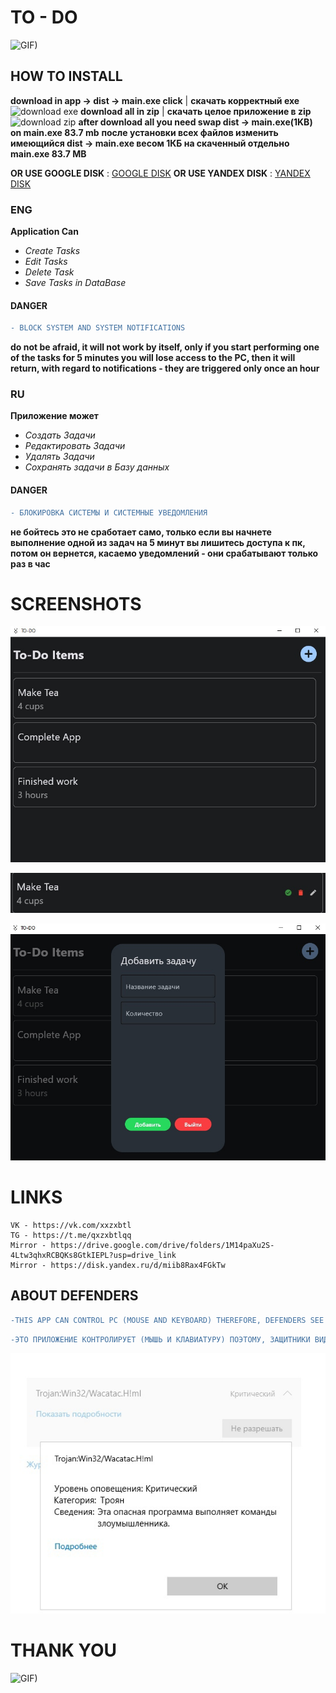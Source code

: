 # TO - DO 
![GIF)](https://media1.tenor.com/m/kyYaip_ibBoAAAAC/anime-silly.gif)
## HOW TO INSTALL
__download in app -> dist -> main.exe click__ | __скачать корректный exe__ 
![download exe](https://downloader.disk.yandex.ru/preview/3373a05ba21889bc149f3d0167b76eae4714e80cbeaf72fac6a40c0e85c33786/666f7a17/K5Qy111g3v0KUU5KbUEP9CPWt_XI7FYqic7ojd1zDA6QDkPswdhM9BJ3GbxTJ140032Im-OF34yrG42XLWekgA%3D%3D?uid=0&filename=Bg-t5MBpOuM.jpg&disposition=inline&hash=&limit=0&content_type=image%2Fjpeg&owner_uid=0&tknv=v2&size=2048x2048)
__download all in zip__ | __скачать целое приложение в zip__
![download zip](https://downloader.disk.yandex.ru/preview/5edae53a8f4a03bf91645383372e572d1fa5a2beecfa055d2b803155015a2906/666f7acf/XN1plG2iuCRZXi8x283oHv1kkEMBFlskitgCGqB_NmtYBnTjcHTht6p6xD2gxrf07sToE3-methyDU8sDBxMyw%3D%3D?uid=0&filename=iqeTryvMSgE.jpg&disposition=inline&hash=&limit=0&content_type=image%2Fjpeg&owner_uid=0&tknv=v2&size=2048x2048)
__after download all you need swap dist -> main.exe(1KB) on main.exe 83.7 mb__ 
__после установки всех файлов изменить имеющийся dist -> main.exe весом 1КБ на скаченный отдельно main.exe 83.7 MB__


__OR USE GOOGLE DISK__ : [GOOGLE DISK](https://drive.google.com/drive/folders/1M14paXu2S-4Ltw3qhxRCBQKs8GtkIEPL?usp=drive_link)
__OR USE YANDEX DISK__ : [YANDEX DISK](https://disk.yandex.ru/d/miib8Rax4FGkTw)

### ENG
 __Application Can__
+ _Create Tasks_
+ _Edit Tasks_
+ _Delete Task_
+ _Save Tasks in DataBase_
#### DANGER
```diff
- BLOCK SYSTEM AND SYSTEM NOTIFICATIONS
```
__do not be afraid, it will not work by itself, only if you start performing one of the tasks for 5 minutes you will lose access to the PC, then it will return, with regard to notifications - they are triggered only once an hour__

### RU
__Приложение может__

+ _Создать Задачи_
+ _Редактировать Задачи_
+ _Удалять Задачи_
+ _Сохранять задачи в Базу данных_
#### DANGER
```diff
- БЛОКИРОВКА СИСТЕМЫ И СИСТЕМНЫЕ УВЕДОМЛЕНИЯ
```
__не бойтесь это не сработает само, только если вы начнете выполнение одной из задач на 5 минут вы лишитесь доступа к пк, потом он вернется, касаемо уведомлений - они срабатывают только раз в час__


#   SCREENSHOTS
![MainMenu](https://github.com/xzxbtl/ToDoApp/blob/main/9NekgTP-zVs.jpg?raw=true)

![EditTask](https://github.com/xzxbtl/ToDoApp/blob/main/showtaskedits.jpg?raw=true)

![CreateTask](https://github.com/xzxbtl/ToDoApp/blob/main/createtask.jpg?raw=true)
#   LINKS
    VK - https://vk.com/xxzxbtl
    TG - https://t.me/qxzxbtlqq
    Mirror - https://drive.google.com/drive/folders/1M14paXu2S-4Ltw3qhxRCBQKs8GtkIEPL?usp=drive_link
    Mirror - https://disk.yandex.ru/d/miib8Rax4FGkTw

## ABOUT DEFENDERS
```diff
-THIS APP CAN CONTROL PC (MOUSE AND KEYBOARD) THEREFORE, DEFENDERS SEE IT AS A VIRUS, BUT THERE IS NOT A SINGLE MALWARE OR VIRUS IN IT.
```

```diff
-ЭТО ПРИЛОЖЕНИЕ КОНТРОЛИРУЕТ (МЫШЬ И КЛАВИАТУРУ) ПОЭТОМУ, ЗАЩИТНИКИ ВИДЯТ ЭТО КАК ВИРУС, НО В ЭТОЙ ПРОГРАММЕ НЕ СОДЕРЖИТЬСЯ НИОДНОГО ВИРУСА.
```

![VIRUS](https://github.com/xzxbtl/ToDoApp/blob/main/e27uHRcubQk.jpg?raw=true)

# THANK YOU 
![GIF)](https://media1.tenor.com/m/Bt0TLtU1DusAAAAC/gatito-cat.gif)
